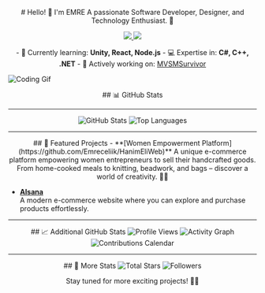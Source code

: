 <p align="center">
  # Hello! 👋 I'm EMRE  
  A passionate Software Developer, Designer, and Technology Enthusiast. 🚀  
</p>  

<p align="center">
  <a href="https://www.linkedin.com/in/Emreceliik">
    <img src="https://img.shields.io/badge/LinkedIn-blue?style=flat&logo=linkedin" />
  </a>  
  <a href="https://emreceliik.itch.io">
    <img src="https://img.shields.io/badge/My_Portfolio-gray?style=flat&logo=google-chrome" />
  </a>  
</p>

<p align="center">
  - 🌱 Currently learning: <strong>Unity, React, Node.js</strong>  
  - 💻 Expertise in: <strong>C#, C++, .NET</strong>  
  - 🔭 Actively working on: <a href="https://github.com/insanitygamestd/mvsmsurvivorr">MVSMSurvivor</a>  
</p>

  ![Coding Gif](https://media.giphy.com/media/LmNwrBhejkK9EFP504/giphy.gif)  
<p align="center">
  ## 📊 GitHub Stats  
</p>

---

<p align="center">
  <img src="https://github-readme-stats.vercel.app/api?username=Emreceliik&show_icons=true&theme=radical" alt="GitHub Stats" />
  <img src="https://github-readme-stats.vercel.app/api/top-langs/?username=Emreceliik&layout=compact&theme=radical" alt="Top Languages" />
</p>

---

<p align="center">
  ## 🌟 Featured Projects  
  - **[Women Empowerment Platform](https://github.com/Emreceliik/HanimEliWeb)**  
    A unique e-commerce platform empowering women entrepreneurs to sell their handcrafted goods. From home-cooked meals to knitting, beadwork, and bags – discover a world of creativity. 💪💖  

  - **[Alsana](https://github.com/Emreceliik/Alsana)**  
    A modern e-commerce website where you can explore and purchase products effortlessly.  
</p>

---

<p align="center">
  ## 📈 Additional GitHub Stats  
  <img src="https://komarev.com/ghpvc/?username=Emreceliik" alt="Profile Views" />
  <img src="https://github-readme-activity-graph.cyclic.app/graph?username=Emreceliik&bg_color=ffffff&color=333333&line=333333&point=ff0000&area=true&hide_border=true" alt="Activity Graph" />
  <img src="https://github.com/Emreceliik/github-calendar-stats/blob/master/generated/overview.svg" alt="Contributions Calendar" />
</p>

---

<p align="center">
  ## 🔭 More Stats  
  <img src="https://img.shields.io/github/stars/Emreceliik?style=social" alt="Total Stars" />
  <img src="https://img.shields.io/github/followers/Emreceliik?label=Follow&style=social" alt="Followers" />
</p>

<p align="center">
  Stay tuned for more exciting projects! 🌟✨  
</p>
